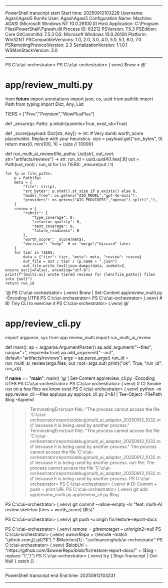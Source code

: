 **********************
PowerShell transcript start
Start time: 20250912103228
Username: Agasi\Agasi5
RunAs User: Agasi\Agasi5
Configuration Name: 
Machine: AGASI (Microsoft Windows NT 10.0.26100.0)
Host Application: C:\Program Files\PowerShell\7\pwsh.dll
Process ID: 63212
PSVersion: 7.5.3
PSEdition: Core
GitCommitId: 7.5.3
OS: Microsoft Windows 10.0.26100
Platform: Win32NT
PSCompatibleVersions: 1.0, 2.0, 3.0, 4.0, 5.0, 5.1, 6.0, 7.0
PSRemotingProtocolVersion: 2.3
SerializationVersion: 1.1.0.1
WSManStackVersion: 3.0
**********************
PS C:\c\ai-orchestrator>
PS C:\c\ai-orchestrator>
(.venv) $new = @'
# app/review_multi.py
from __future__ import annotations
import json, os, uuid
from pathlib import Path
from typing import Dict, Any, List

TIERS = ["Free","Premium","WowPlusPlus"]

def _ensure(p: Path): p.mkdir(parents=True, exist_ok=True)

def _score(payload: Dict[str, Any]) -> int:
    # Very dumb worth_score placeholder. Replace with your heuristics.
    size = payload.get("src_bytes", 0)
    return max(0, min(100, 10 + (size // 1000)))

def run_multi_ai_review(file_paths: List[str], out_root: str="artifacts/reviews") -> str:
    run_id = uuid.uuid4().hex[:8]
    out = Path(out_root) / run_id
    for t in TIERS:
        _ensure(out / t)

    for fp in file_paths:
        p = Path(fp)
        meta = {
            "file": str(p),
            "src_bytes": p.stat().st_size if p.exists() else 0,
            "model_free": os.getenv("AIO_MODEL","gpt-4o-mini"),
            "providers": os.getenv("AIO_PROVIDERS","openai").split(","),
        }
        review = {
            "rubric": {
                "type_coverage": 0,
                "refactor_quality": 0,
                "test_coverage": 0,
                "future_readiness": 0
            },
            "worth_score": _score(meta),
            "decision": "keep"  # or "merge"/"discard" later
        }
        for tier in TIERS:
            data = {"tier": tier, "meta": meta, "review": review}
            out_file = out / tier / (p.name + ".json")
            out_file.write_text(json.dumps(data, indent=2, ensure_ascii=False), encoding="utf-8")
    print(f"[multi-ai] wrote tiered reviews for {len(file_paths)} files into {out}")
    return run_id
'@
PS C:\c\ai-orchestrator>
(.venv) $new | Set-Content app\review_multi.py -Encoding UTF8
PS C:\c\ai-orchestrator>
PS C:\c\ai-orchestrator>
(.venv) # B) Tiny CLI to exercise it
PS C:\c\ai-orchestrator>
(.venv) @'
# app/review_cli.py
import argparse, sys
from app.review_multi import run_multi_ai_review

def main():
    ap = argparse.ArgumentParser()
    ap.add_argument("--files", nargs="+", required=True)
    ap.add_argument("--out", default="artifacts/reviews")
    args = ap.parse_args()
    run_id = run_multi_ai_review(args.files, out_root=args.out)
    print({"ok": True, "run_id": run_id})

if __name__ == "__main__":
    main()
'@ | Set-Content app\review_cli.py -Encoding UTF8
PS C:\c\ai-orchestrator>
PS C:\c\ai-orchestrator>
(.venv) # C) Smoke run on a few files we know exist
PS C:\c\ai-orchestrator>
(.venv) python -m app.review_cli --files app\ops.py app\ops_cli.py 2>&1 | Tee-Object -FilePath $log -Append
>> TerminatingError(out-file): "The process cannot access the file 'C:\c\ai-orchestrator\reports\debug\multi_ai_adapter_20250912_1032.md' because it is being used by another process."
>> TerminatingError(out-file): "The process cannot access the file 'C:\c\ai-orchestrator\reports\debug\multi_ai_adapter_20250912_1032.md' because it is being used by another process."
The process cannot access the file 'C:\c\ai-orchestrator\reports\debug\multi_ai_adapter_20250912_1032.md' because it is being used by another process.
out-file: The process cannot access the file 'C:\c\ai-orchestrator\reports\debug\multi_ai_adapter_20250912_1032.md' because it is being used by another process.
PS C:\c\ai-orchestrator>
PS C:\c\ai-orchestrator>
(.venv) # D) Commit + push + print URL
PS C:\c\ai-orchestrator>
(.venv) git add app\review_multi.py app\review_cli.py $log

PS C:\c\ai-orchestrator>
(.venv) git commit --allow-empty -m "feat: multi-AI review skeleton (tiers + worth_score) ($ts)"

PS C:\c\ai-orchestrator>
(.venv) git push -u origin fix/restore-report-docs

PS C:\c\ai-orchestrator>
(.venv) $remote = git remote get-url origin 2>$null
PS C:\c\ai-orchestrator>
(.venv) $ownerRepo = ($remote -match "github\.com[:/](.+?)(\.git)?$") ? $Matches[1] : "carfinancinghub/ai-orchestrator"
PS C:\c\ai-orchestrator>
(.venv) $blobUrl = "https://github.com/$ownerRepo/blob/fix/restore-report-docs/" + ($log -replace "\\","/")
PS C:\c\ai-orchestrator>
(.venv) try { Stop-Transcript | Out-Null } catch {}
**********************
PowerShell transcript end
End time: 20250912103231
**********************

